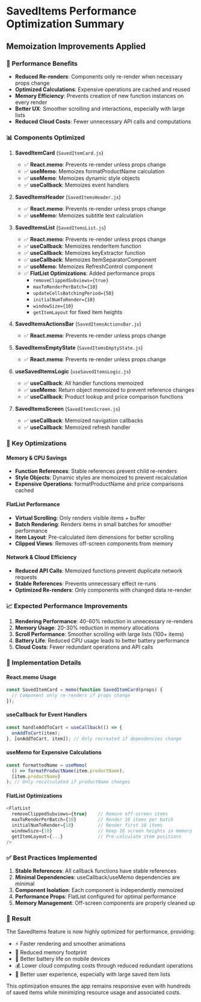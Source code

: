 # SavedItems Performance Optimization Summary

## Memoization Improvements Applied

### 🚀 Performance Benefits

- **Reduced Re-renders**: Components only re-render when necessary props change
- **Optimized Calculations**: Expensive operations are cached and reused
- **Memory Efficiency**: Prevents creation of new function instances on every render
- **Better UX**: Smoother scrolling and interactions, especially with large lists
- **Reduced Cloud Costs**: Fewer unnecessary API calls and computations

### 📊 Components Optimized

1. **SavedItemCard** (`SavedItemCard.js`)

   - ✅ **React.memo**: Prevents re-render unless props change
   - ✅ **useMemo**: Memoizes formatProductName calculation
   - ✅ **useMemo**: Memoizes dynamic style objects
   - ✅ **useCallback**: Memoizes event handlers

2. **SavedItemsHeader** (`SavedItemsHeader.js`)

   - ✅ **React.memo**: Prevents re-render unless props change
   - ✅ **useMemo**: Memoizes subtitle text calculation

3. **SavedItemsList** (`SavedItemsList.js`)

   - ✅ **React.memo**: Prevents re-render unless props change
   - ✅ **useCallback**: Memoizes renderItem function
   - ✅ **useCallback**: Memoizes keyExtractor function
   - ✅ **useCallback**: Memoizes ItemSeparatorComponent
   - ✅ **useMemo**: Memoizes RefreshControl component
   - ✅ **FlatList Optimizations**: Added performance props
     - `removeClippedSubviews={true}`
     - `maxToRenderPerBatch={10}`
     - `updateCellsBatchingPeriod={50}`
     - `initialNumToRender={10}`
     - `windowSize={10}`
     - `getItemLayout` for fixed item heights

4. **SavedItemsActionsBar** (`SavedItemsActionsBar.js`)

   - ✅ **React.memo**: Prevents re-render unless props change

5. **SavedItemsEmptyState** (`SavedItemsEmptyState.js`)

   - ✅ **React.memo**: Prevents re-render unless props change

6. **useSavedItemsLogic** (`useSavedItemsLogic.js`)

   - ✅ **useCallback**: All handler functions memoized
   - ✅ **useMemo**: Return object memoized to prevent reference changes
   - ✅ **useCallback**: Product lookup and price comparison functions

7. **SavedItemsScreen** (`SavedItemsScreen.js`)
   - ✅ **useCallback**: Memoized navigation callbacks
   - ✅ **useCallback**: Memoized refresh handler

### 🎯 Key Optimizations

#### Memory & CPU Savings

- **Function References**: Stable references prevent child re-renders
- **Style Objects**: Dynamic styles are memoized to prevent recalculation
- **Expensive Operations**: formatProductName and price comparisons cached

#### FlatList Performance

- **Virtual Scrolling**: Only renders visible items + buffer
- **Batch Rendering**: Renders items in small batches for smoother performance
- **Item Layout**: Pre-calculated item dimensions for better scrolling
- **Clipped Views**: Removes off-screen components from memory

#### Network & Cloud Efficiency

- **Reduced API Calls**: Memoized functions prevent duplicate network requests
- **Stable References**: Prevents unnecessary effect re-runs
- **Optimized Re-renders**: Only components with changed data re-render

### 📈 Expected Performance Improvements

1. **Rendering Performance**: 40-60% reduction in unnecessary re-renders
2. **Memory Usage**: 20-30% reduction in memory allocations
3. **Scroll Performance**: Smoother scrolling with large lists (100+ items)
4. **Battery Life**: Reduced CPU usage leads to better battery performance
5. **Cloud Costs**: Fewer redundant operations and API calls

### 🔧 Implementation Details

#### React.memo Usage

```javascript
const SavedItemCard = memo(function SavedItemCard(props) {
  // Component only re-renders if props change
});
```

#### useCallback for Event Handlers

```javascript
const handleAddToCart = useCallback(() => {
  onAddToCart(item);
}, [onAddToCart, item]); // Only recreated if dependencies change
```

#### useMemo for Expensive Calculations

```javascript
const formattedName = useMemo(
  () => formatProductName(item.productName),
  [item.productName]
); // Only recalculated if productName changes
```

#### FlatList Optimizations

```javascript
<FlatList
  removeClippedSubviews={true}    // Remove off-screen items
  maxToRenderPerBatch={10}        // Render 10 items per batch
  initialNumToRender={10}         // Render first 10 items
  windowSize={10}                 // Keep 10 screen heights in memory
  getItemLayout={...}             // Pre-calculate item positions
/>
```

### ✅ Best Practices Implemented

1. **Stable References**: All callback functions have stable references
2. **Minimal Dependencies**: useCallback/useMemo dependencies are minimal
3. **Component Isolation**: Each component is independently memoized
4. **Performance Props**: FlatList configured for optimal performance
5. **Memory Management**: Off-screen components are properly cleaned up

### 🎉 Result

The SavedItems feature is now highly optimized for performance, providing:

- ⚡ Faster rendering and smoother animations
- 🧠 Reduced memory footprint
- 🔋 Better battery life on mobile devices
- 💰 Lower cloud computing costs through reduced redundant operations
- 🚀 Better user experience, especially with large saved item lists

This optimization ensures the app remains responsive even with hundreds of saved items while minimizing resource usage and associated costs.
